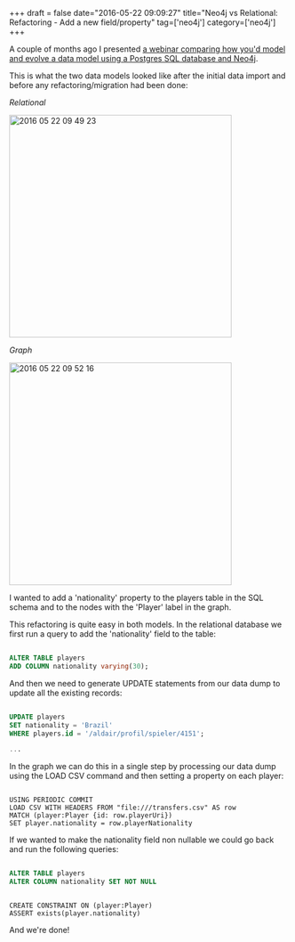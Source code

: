 +++
draft = false
date="2016-05-22 09:09:27"
title="Neo4j vs Relational: Refactoring - Add a new field/property"
tag=['neo4j']
category=['neo4j']
+++

<p>
A couple of months ago I presented <a href="http://info.neo4j.com/intro-to-cypher-for-the-sql-developer-lp.html">a webinar comparing how you'd model and evolve a data model using a Postgres SQL database and Neo4j</a>.</p>


<p>This is what the two data models looked like after the initial data import and before any refactoring/migration had been done:</p>


<cite>Relational</cite>
<div>

<img src="{{<siteurl>}}/uploads/2016/05/2016-05-22_09-49-23.png" alt="2016 05 22 09 49 23" title="2016-05-22_09-49-23.png" border="0" width="400"  />

</div>

<cite>Graph</cite>
<div>

<img src="{{<siteurl>}}/uploads/2016/05/2016-05-22_09-52-16.png" alt="2016 05 22 09 52 16" title="2016-05-22_09-52-16.png" border="0" width="400"  /></div>

<p>I wanted to add a 'nationality' property to the players table in the SQL schema and to the nodes with the 'Player' label in the graph.
</p>


<p>
This refactoring is quite easy in both models. In the relational database we first run a query to add the 'nationality' field to the table:
</p>



~~~sql

ALTER TABLE players 
ADD COLUMN nationality varying(30);
~~~

<p>And then we need to generate UPDATE statements from our data dump to update all the existing records:</p>



~~~sql

UPDATE players 
SET nationality = 'Brazil'
WHERE players.id = '/aldair/profil/spieler/4151';

...
~~~

<p>In the graph we can do this in a single step by processing our data dump using the LOAD CSV command and then setting a property on each player:</p>



~~~cypher

USING PERIODIC COMMIT
LOAD CSV WITH HEADERS FROM "file:///transfers.csv" AS row
MATCH (player:Player {id: row.playerUri})
SET player.nationality = row.playerNationality
~~~

<p>
If we wanted to make the nationality field non nullable we could go back and run the following queries:
</p>



~~~sql

ALTER TABLE players 
ALTER COLUMN nationality SET NOT NULL
~~~


~~~cypher

CREATE CONSTRAINT ON (player:Player) 
ASSERT exists(player.nationality)
~~~

<p>And we're done!</p>


